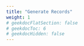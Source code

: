 ```yaml
---
title: "Generate Records"
weight: 1
# geekdocFlatSection: false
# geekdocToc: 6
# geekdocHidden: false
---
```

